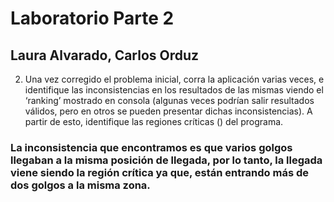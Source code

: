 # Laboratorio Parte 2

## Laura Alvarado, Carlos Orduz

2. Una vez corregido el problema inicial, corra la aplicación varias veces, e identifique las inconsistencias en los resultados de las mismas viendo el ‘ranking’ mostrado en consola (algunas veces podrían salir resultados válidos, pero en otros se pueden presentar dichas inconsistencias). A partir de esto, identifique las regiones críticas () del programa.

### La inconsistencia que encontramos es que varios golgos llegaban a la misma posición de llegada, por lo tanto, la llegada viene siendo la región crítica ya que, están entrando más de dos golgos a la misma zona.
